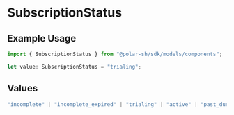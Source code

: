 # SubscriptionStatus

## Example Usage

```typescript
import { SubscriptionStatus } from "@polar-sh/sdk/models/components";

let value: SubscriptionStatus = "trialing";
```

## Values

```typescript
"incomplete" | "incomplete_expired" | "trialing" | "active" | "past_due" | "canceled" | "unpaid"
```